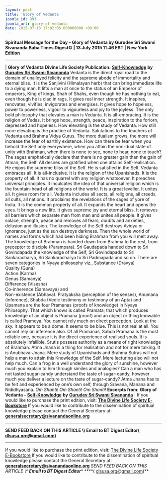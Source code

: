```yaml
---
layout: post
title: 'Glory of Vedanta '
joomla_id: 993
joomla_url: glory-of-vedanta
date: 2015-07-13 17:02:06.000000000 +00:00
---
```

**Spiritual Message for the Day – Glory of Vedanta by Gurudev Sri Swami Sivananda**
 **Baba Times Digest© | 13 July 2015 11.46 EST | New York Edition**
* * *
| 
**Glory of Vedanta**
**Divine Life Society Publication:** [**Self-Knowledge**](http://www.dlshq.org/download/selfknowledge.htm#_VPID_73) **by** [**Gurudev Sri Swami Sivananda**](http://www.dlshq.org/saints/siva.htm)
Vedanta is the direct royal road to the domain of unalloyed felicity and the supreme abode of immortality and eternal bliss. It is the Sanjivini (Himalayan herb) that can bring immediate life to a dying man. It lifts a man at once to the status of an Emperor of emperors, King of kings, Shah of Shahs, even though he has nothing to eat, even though he is clad in rags. It gives real inner strength. It inspires, renovates, vivifies, invigorates and energises. It gives hope to hopeless, power to powerless, vigour to vigourless and joy to the joyless.
The only bold philosophy that elevates a man is Vedanta. It is all-embracing. It is the religion of Vedas. It brings hope, strength, peace, inspiration to the forlorn, depressed and hopeless. How elevating is the study of Vedanta. How still more elevating is the practice of Vedanta. Salutations to the teachers of Vedanta and Brahma Vidya Gurus.
The more dualism grows, the more will increase the fear of earthly existence. How can there be fear when you behold the Self only everywhere, when you attain the non-dual state of unity with Brahman, when there is none to see, none to hear, none to touch?
The sages emphatically declare that there is no greater gain than the gain of Atman, the Self. All desires are gratified when one attains Self-realisation. He enjoys the supreme bliss of the Self. He is satisfied in the Self.
Vedanta embraces all. It is all-inclusive. It is the religion of the Upanishads. It is the property of all. It has no quarrel with any religion whatsoever. It preaches universal principles. It inculcates the idea of that universal religion which is the fountain-head of all religions of the world. It is a great leveller. It unites all. It gives room for all.
Vedanta includes all sects, all religions, all creeds, all cults, all nations. It proclaims the revelations of the sages of yore of India. It is the common property of all. It expands the heart and opens the eyes. It brings a new life. It gives supreme joy and eternal bliss. It removes all barriers which separate man from man and unites all people. It gives solace, strength, peace and removes all fears, doubts and anxieties, delusion and illusion.
The knowledge of the Self destroys Avidya or ignorance, just as the sun destroys darkness. Then the whole world of names and forms which had been hiding Brahman from you will melt away.
The knowledge of Brahman is handed down from Brahma to the rest, from preceptor to disciple (Parampara). Sri Gaudapada handed down to Sri Govindapada the knowledge of the Self, Sri Govindapada to Sri Sankaracharya, Sri Sankaracharya to Sri Padmapada and so on.
There are seven categories in Nyaya philosophy viz.,
Substance (Dravya)   
 Quality (Guna)   
 Action (Karma)   
 Genus (Samanya)   
 Difference (Visesha)   
 Co-inherence (Samavaya) and   
 Non-existence (Abhava).
Pratyaksha (perception of the senses), Anumana (inference), Shabda (Vedic testimony or testimony of an Apta) and Upamana are the four Pramanas (proofs of knowledge) in Nyaya Philosophy.
That which knows is called Pramata; that which produces knowledge of an object is Pramana (proof) and an object or thing knowable is called Prameya.
You cannot rely much on direct perception. Look at the sky. It appears to be a dome. It seems to be blue. This is not real at all. You cannot rely on inference also. Of all Pramanas, Sabda Pramana is the most reliable one, because it is the direct experience of realised souls. It is absolutely infallible. Srutis possess authority as a means of right knowledge of Brahman.
Atma Jnana is a thing for realisation and not for mere talking. It is Anubhava-Jnana. Mere study of Upanishads and Brahma Sutras will not help a man to attain this Knowledge of the Self. Mere lecturing also will not help much. Can a frog in a well understand the glory of sunshine, however much you explain to him through similes and analogies? Can a man who has not tasted sugar-candy understand the taste of sugar-candy, however much you deliver a lecture on the taste of sugar-candy? Atma Jnana has to be felt and experienced by one’s own self, through Sravana, Manana and Nididhyasana.
_Om Shanti! Om Shanti! Om Shanti!_
**Excerpts from:**  **Glory of Vedanta -** [**Self-Knowledge**](http://www.dlshq.org/download/selfknowledge.htm#_VPID_73) **by** [**Gurudev Sri Swami Sivananda**](http://www.dlshq.org/saints/siva.htm)
 |
If you would like to purchase the print edition, visit: **[The Divine Life Society E-Bookstore](http://www.dlshq.org/download/download.htm)**
If you would like to contribute to the dissemination of spiritual knowledge please contact the General Secretary at: [](mailto:%20%3Cscript%20type=%27text/javascript%27%3E%20%3C%21--%20var%20prefix%20=%20%27ma%27%20+%20%27il%27%20+%20%27to%27;%20var%20path%20=%20%27hr%27%20+%20%27ef%27%20+%20%27=%27;%20var%20addy57016%20=%20%27generalsecretary%27%20+%20%27@%27;%20addy57016%20=%20addy57016%20+%20%27sivanandaonline%27%20+%20%27.%27%20+%20%27org%27;%20document.write%28%27%3Ca%20%27%20+%20path%20+%20%27%5C%27%27%20+%20prefix%20+%20%27:%27%20+%20addy57016%20+%20%27%5C%27%3E%27%29;%20document.write%28addy57016%29;%20document.write%28%27%3C%5C/a%3E%27%29;%20//--%3E%5Cn%20%3C/script%3E%3Cscript%20type=%27text/javascript%27%3E%20%3C%21--%20document.write%28%27%3Cspan%20style=%5C%27display:%20none;%5C%27%3E%27%29;%20//--%3E%20%3C/script%3EThis%20email%20address%20is%20being%20protected%20from%20spambots.%20You%20need%20JavaScript%20enabled%20to%20view%20it.%20%3Cscript%20type=%27text/javascript%27%3E%20%3C%21--%20document.write%28%27%3C/%27%29;%20document.write%28%27span%3E%27%29;%20//--%3E%20%3C/script%3E?subject=Contribution%20to%20Dissemination%20of%20Spiritual%20Knowledge) **generalsecretary@sivanandaonline.org**
****
**SEND FEED BACK ON THIS ARTICLE \\\ Email to BT Digest Editor[](mailto:%20%3Cscript%20type=%27text/javascript%27%3E%20%3C%21--%20var%20prefix%20=%20%27ma%27%20+%20%27il%27%20+%20%27to%27;%20var%20path%20=%20%27hr%27%20+%20%27ef%27%20+%20%27=%27;%20var%20addy72654%20=%20%27dlsusa.org%27%20+%20%27@%27;%20addy72654%20=%20addy72654%20+%20%27gmail%27%20+%20%27.%27%20+%20%27com%27;%20document.write%28%27%3Ca%20%27%20+%20path%20+%20%27%5C%27%27%20+%20prefix%20+%20%27:%27%20+%20addy72654%20+%20%27%5C%27%3E%27%29;%20document.write%28addy72654%29;%20document.write%28%27%3C%5C/a%3E%27%29;%20//--%3E%5Cn%20%3C/script%3E%3Cscript%20type=%27text/javascript%27%3E%20%3C%21--%20document.write%28%27%3Cspan%20style=%5C%27display:%20none;%5C%27%3E%27%29;%20//--%3E%20%3C/script%3EThis%20email%20address%20is%20being%20protected%20from%20spambots.%20You%20need%20JavaScript%20enabled%20to%20view%20it.%20%3Cscript%20type=%27text/javascript%27%3E%20%3C%21--%20document.write%28%27%3C/%27%29;%20document.write%28%27span%3E%27%29;%20//--%3E%20%3C/script%3E?subject=DLS%20Posts)( [dlsusa.org@gmail.com](mailto:dlsusa.org@gmail.com))**
* * *
  
If you would like to purchase the print edition, visit: [The Divine Life Society E-Bookstore](http://www.dlshq.org/download/download.htm)
If you would like to contribute to the dissemination of spiritual knowledge please contact the General Secretary at: **[generalsecretary@sivanandaonline.org](mailto:generalsecretary@sivanandaonline.org)**
**SEND FEED BACK ON THIS ARTICLE \\\**  **Email to BT Digest Editor**** [](mailto:%20%3Cscript%20type=%27text/javascript%27%3E%20%3C%21--%20var%20prefix%20=%20%27ma%27%20+%20%27il%27%20+%20%27to%27;%20var%20path%20=%20%27hr%27%20+%20%27ef%27%20+%20%27=%27;%20var%20addy72654%20=%20%27dlsusa.org%27%20+%20%27@%27;%20addy72654%20=%20addy72654%20+%20%27gmail%27%20+%20%27.%27%20+%20%27com%27;%20document.write%28%27%3Ca%20%27%20+%20path%20+%20%27%5C%27%27%20+%20prefix%20+%20%27:%27%20+%20addy72654%20+%20%27%5C%27%3E%27%29;%20document.write%28addy72654%29;%20document.write%28%27%3C%5C/a%3E%27%29;%20//--%3E%5Cn%20%3C/script%3E%3Cscript%20type=%27text/javascript%27%3E%20%3C%21--%20document.write%28%27%3Cspan%20style=%5C%27display:%20none;%5C%27%3E%27%29;%20//--%3E%20%3C/script%3EThis%20email%20address%20is%20being%20protected%20from%20spambots.%20You%20need%20JavaScript%20enabled%20to%20view%20it.%20%3Cscript%20type=%27text/javascript%27%3E%20%3C%21--%20document.write%28%27%3C/%27%29;%20document.write%28%27span%3E%27%29;%20//--%3E%20%3C/script%3E?subject=DLS%20Posts)****( [dlsusa.org@gmail.com](mailto:dlsusa.org@gmail.com))**  
